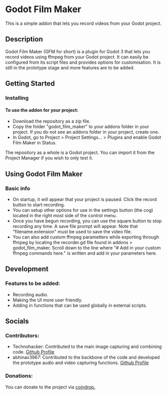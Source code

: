 # Godot Film Maker

This is a simple addon that lets you record videos from your Godot project. 

## Description

Godot Film Maker (GFM for short) is a plugin for Godot 3 that lets you record videos using ffmpeg from your Godot project. 
It can easily be configured from its script files and provides options for customisation. 
It is still in the prototype stage and more features are to be added.

## Getting Started

### Installing

#### To use the addon for your project:
* Download the repository as a zip file.
* Copy the folder "godot_film_maker" to your addons folder in your project. If you do not see an addons folder in your project, create one.
* In Godot, go to Project > Project Settings... > Plugins and enable Godot Film Maker in Status.

The repository as a whole is a Godot project. You can import it from the Project Manager if you wish to only test it.

## Using Godot Film Maker

### Basic info
* On startup, it will appear that your project is paused. Click the record button to start recording.
* You can setup other options for use in the settings button (the cog) located in the right most side of the control menu. 
* Once you have begun recording, you can use the square button to stop recording any time. A save file prompt will appear. 
 Note that "filename.extension" must be used to save the video file. 
* You can also add custom ffmpeg parametters while exporting through ffmpeg by locating the recorder.gd file found in addons > godot_film_maker. Scroll down to the line where "# Add in your custom ffmpeg commands here." is written and add in your parameters here.

## Development

### Features to be added:
* Recording audio.
* Making the UI more user friendly.
* Adding in functions that can be used globally in external scripts.


## Socials

### Contributors:
* Technohacker: Contributed to the main image capturing and combining code. [Github Profile](https://github.com/Technohacker) 
* abhinav3967: Contributed to the backbone of the code and developed the prototype audio and video capturing functions. [Github Profile](https://github.com/abhinav3967)

### Donations:
You can donate to the project via [coindrop.](https://coindrop.to/simonknowsstuff)

